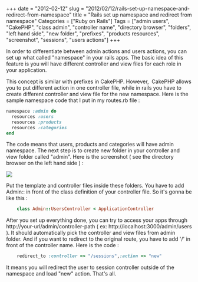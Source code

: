 +++
date = "2012-02-12"
slug = "2012/02/12/rails-set-up-namespace-and-redirect-from-namespace"
title = "Rails set up namespace and redirect from namespace"
Categories = ["Ruby on Rails"]
Tags = ["admin users", "CakePHP", "class admin", "controller name", "directory browser", "folders", "left hand side", "new folder", "prefixes", "products resources", "screenshot", "sessions", "users actions"]
+++

In order to differentiate between admin actions and users actions, you can set up what called "namespace" in your rails apps. The basic idea of this feature is you will have different controller and view files for each role in your application.

This concept is similar with prefixes in CakePHP. However,  CakePHP allows you to put different action in one controller file, while in rails you have to create different controller and view file for the new namespace. Here is the sample namespace code that I put in my routes.rb file :

``` ruby
namespace :admin do
  resources :users
  resources :products
  resources :categories
end
```


The code means that users, products and categories will have admin namespace. The next step is to create new folder in your controller and view folder called "admin". Here is the screenshot ( see the directory browser on the left hand side ) :

[![](http://blog.rudylee.com/wp-content/uploads/2012/04/routes-rb.png)](http://blog.rudylee.com/wp-content/uploads/2012/04/routes-rb.png)

Put the template and controller files inside these folders. You have to add Admin:: in front of the class definition of your controller file. So it's gonna be like this :

``` ruby    
    class Admin::UsersController < ApplicationController
```


After you set up everything done, you can try to access your apps through http://your-url/admin/controller-path ( ex: http://localhost:3000/admin/users ). It should automatically pick the controller and view files from admin folder. And if you want to redirect to the original route, you have to add '/' in front of the controller name. Here is the code :

``` ruby    
    redirect_to :controller => "/sessions",:action => "new"
```

It means you will redirect the user to session controller outside of the namespace and load "new" action. That's all.

